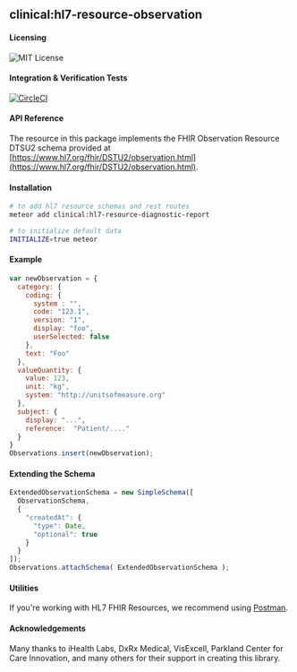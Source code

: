## clinical:hl7-resource-observation


#### Licensing  
![MIT License](https://img.shields.io/badge/license-MIT-blue.svg)


#### Integration & Verification Tests  
[![CircleCI](https://circleci.com/gh/clinical-meteor/hl7-resource-observation/tree/master.svg?style=svg)](https://circleci.com/gh/clinical-meteor/hl7-resource-observation/tree/master)


#### API Reference  
The resource in this package implements the FHIR Observation Resource DTSU2 schema provided at  [https://www.hl7.org/fhir/DSTU2/observation.html](https://www.hl7.org/fhir/DSTU2/observation.html).  


#### Installation  

````bash
# to add hl7 resource schemas and rest routes
meteor add clinical:hl7-resource-diagnostic-report

# to initialize default data
INITIALIZE=true meteor
````


#### Example   

```js
var newObservation = {
  category: { 
    coding: {
      system : "",
      code: "123.1",
      version: "1",
      display: "foo",
      userSelected: false
    }, 
    text: "Foo"
  },
  valueQuantity: { 
    value: 123,
    unit: "kg",
    system: "http://unitsofmeasure.org"
  },
  subject: {
    display: "...",
    reference:  "Patient/...."
  }
}
Observations.insert(newObservation);
```

#### Extending the Schema

```js
ExtendedObservationSchema = new SimpleSchema([
  ObservationSchema,
  {
    "createdAt": {
      "type": Date,
      "optional": true
    }
  }
]);
Observations.attachSchema( ExtendedObservationSchema );
```


#### Utilities  

If you're working with HL7 FHIR Resources, we recommend using [Postman](https://chrome.google.com/webstore/detail/postman/fhbjgbiflinjbdggehcddcbncdddomop?hl=en).



#### Acknowledgements     

Many thanks to iHealth Labs, DxRx Medical, VisExcell, Parkland Center for Care Innovation, and many others for their support in creating this library.    